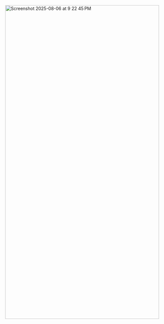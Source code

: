 
<img width="492" height="1001" alt="Screenshot 2025-08-06 at 9 22 45 PM" src="https://github.com/user-attachments/assets/0a0c1606-165a-477f-9edd-3c9dec90c6fb" />

